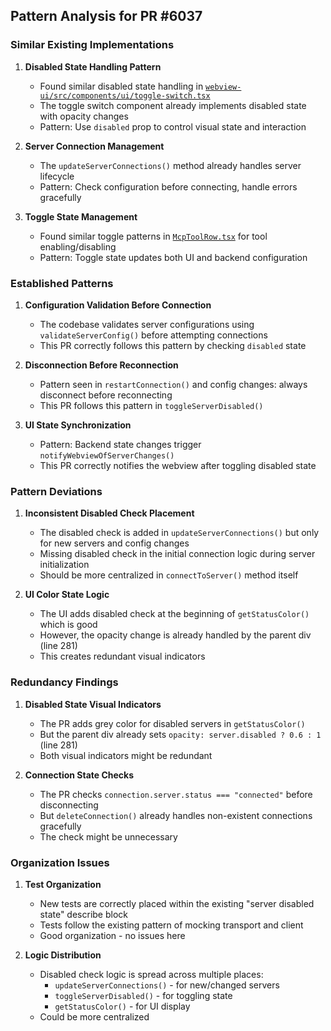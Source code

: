 ## Pattern Analysis for PR #6037

### Similar Existing Implementations

1. **Disabled State Handling Pattern**

    - Found similar disabled state handling in [`webview-ui/src/components/ui/toggle-switch.tsx`](webview-ui/src/components/ui/toggle-switch.tsx:32-51)
    - The toggle switch component already implements disabled state with opacity changes
    - Pattern: Use `disabled` prop to control visual state and interaction

2. **Server Connection Management**

    - The `updateServerConnections()` method already handles server lifecycle
    - Pattern: Check configuration before connecting, handle errors gracefully

3. **Toggle State Management**
    - Found similar toggle patterns in [`McpToolRow.tsx`](webview-ui/src/components/mcp/McpToolRow.tsx:87-95) for tool enabling/disabling
    - Pattern: Toggle state updates both UI and backend configuration

### Established Patterns

1. **Configuration Validation Before Connection**

    - The codebase validates server configurations using `validateServerConfig()` before attempting connections
    - This PR correctly follows this pattern by checking `disabled` state

2. **Disconnection Before Reconnection**

    - Pattern seen in `restartConnection()` and config changes: always disconnect before reconnecting
    - This PR follows this pattern in `toggleServerDisabled()`

3. **UI State Synchronization**
    - Pattern: Backend state changes trigger `notifyWebviewOfServerChanges()`
    - This PR correctly notifies the webview after toggling disabled state

### Pattern Deviations

1. **Inconsistent Disabled Check Placement**

    - The disabled check is added in `updateServerConnections()` but only for new servers and config changes
    - Missing disabled check in the initial connection logic during server initialization
    - Should be more centralized in `connectToServer()` method itself

2. **UI Color State Logic**
    - The UI adds disabled check at the beginning of `getStatusColor()` which is good
    - However, the opacity change is already handled by the parent div (line 281)
    - This creates redundant visual indicators

### Redundancy Findings

1. **Disabled State Visual Indicators**

    - The PR adds grey color for disabled servers in `getStatusColor()`
    - But the parent div already sets `opacity: server.disabled ? 0.6 : 1` (line 281)
    - Both visual indicators might be redundant

2. **Connection State Checks**
    - The PR checks `connection.server.status === "connected"` before disconnecting
    - But `deleteConnection()` already handles non-existent connections gracefully
    - The check might be unnecessary

### Organization Issues

1. **Test Organization**

    - New tests are correctly placed within the existing "server disabled state" describe block
    - Tests follow the existing pattern of mocking transport and client
    - Good organization - no issues here

2. **Logic Distribution**
    - Disabled check logic is spread across multiple places:
        - `updateServerConnections()` - for new/changed servers
        - `toggleServerDisabled()` - for toggling state
        - `getStatusColor()` - for UI display
    - Could be more centralized
